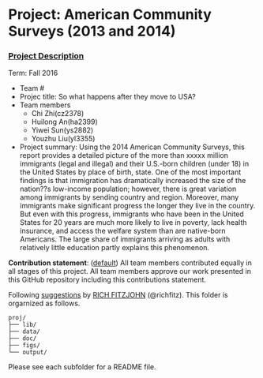 # Project: American Community Surveys (2013 and 2014)
### [Project Description](doc/Project1_desc.md)

Term: Fall 2016

+ Team #
+ Projec title: So what happens after they move to USA?
+ Team members
	+ Chi Zhi(cz2378)
	+ Huilong An(ha2399)
	+ Yiwei Sun(ys2882)
	+ Youzhu Liu(yl3355)
+ Project summary: Using the 2014 American Community Surveys, this report provides a detailed picture of the more than xxxxx million immigrants (legal and illegal) and their U.S.-born children (under 18) in the United States by place of birth, state. One of the most important findings is that immigration has dramatically increased the size of the nation??s low-income population; however, there is great variation among immigrants by sending country and region. Moreover, many immigrants make significant progress the longer they live in the country. But even with this progress, immigrants who have been in the United States for 20 years are much more likely to live in poverty, lack health insurance, and access the welfare system than are native-born Americans. The large share of immigrants arriving as adults with relatively little education partly explains this phenomenon.
	
**Contribution statement**: ([default](doc/a_note_on_contributions.md)) All team members contributed equally in all stages of this project. All team members approve our work presented in this GitHub repository including this contributions statement. 

Following [suggestions](http://nicercode.github.io/blog/2013-04-05-projects/) by [RICH FITZJOHN](http://nicercode.github.io/about/#Team) (@richfitz). This folder is orgarnized as follows.

```
proj/
├── lib/
├── data/
├── doc/
├── figs/
└── output/
```

Please see each subfolder for a README file.

